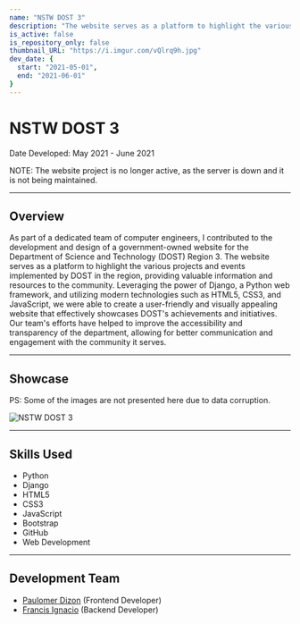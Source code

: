 ```yaml
---
name: "NSTW DOST 3"
description: "The website serves as a platform to highlight the various projects and events implemented by DOST in the region, providing valuable information and resources to the community."
is_active: false
is_repository_only: false
thumbnail_URL: "https://i.imgur.com/vQlrq9h.jpg"
dev_date: {
  start: "2021-05-01",
  end: "2021-06-01"
}
---
```


# NSTW DOST 3

Date Developed: May 2021 - June 2021

NOTE: The website project is no longer active, as the server is down and it is not being maintained.

---

## Overview

As part of a dedicated team of computer engineers, I contributed to the development and design of a government-owned website for the Department of Science and Technology (DOST) Region 3. The website serves as a platform to highlight the various projects and events implemented by DOST in the region, providing valuable information and resources to the community. Leveraging the power of Django, a Python web framework, and utilizing modern technologies such as HTML5, CSS3, and JavaScript, we were able to create a user-friendly and visually appealing website that effectively showcases DOST's achievements and initiatives. Our team's efforts have helped to improve the accessibility and transparency of the department, allowing for better communication and engagement with the community it serves.

---

## Showcase

PS: Some of the images are not presented here due to data corruption.

![NSTW DOST 3](https://i.imgur.com/vQlrq9h.jpg)

---

## Skills Used

- Python
- Django
- HTML5
- CSS3
- JavaScript
- Bootstrap
- GitHub
- Web Development

---

## Development Team

- [Paulomer Dizon](https://www.linkedin.com/in/paulomer-dizon-2a4b041a1/) (Frontend Developer)
- [Francis Ignacio](https://www.linkedin.com/in/noeyislearning/) (Backend Developer)
